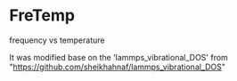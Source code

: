 # FreTemp
frequency vs temperature

It was modified base on the 'lammps_vibrational_DOS' from "https://github.com/sheikhahnaf/lammps_vibrational_DOS"

